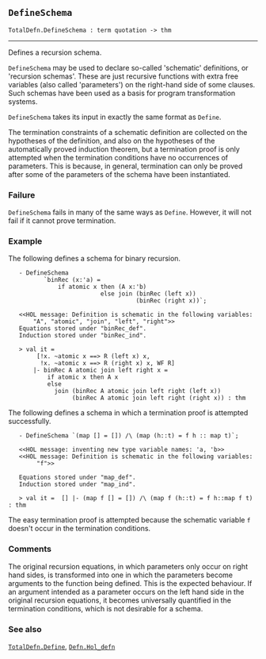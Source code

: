 ## `DefineSchema`

``` hol4
TotalDefn.DefineSchema : term quotation -> thm
```

------------------------------------------------------------------------

Defines a recursion schema.

`DefineSchema` may be used to declare so-called 'schematic' definitions,
or 'recursion schemas'. These are just recursive functions with extra
free variables (also called 'parameters') on the right-hand side of some
clauses. Such schemas have been used as a basis for program
transformation systems.

`DefineSchema` takes its input in exactly the same format as `Define`.

The termination constraints of a schematic definition are collected on
the hypotheses of the definition, and also on the hypotheses of the
automatically proved induction theorem, but a termination proof is only
attempted when the termination conditions have no occurrences of
parameters. This is because, in general, termination can only be proved
after some of the parameters of the schema have been instantiated.

### Failure

`DefineSchema` fails in many of the same ways as `Define`. However, it
will not fail if it cannot prove termination.

### Example

The following defines a schema for binary recursion.

``` hol4
   - DefineSchema
          `binRec (x:'a) =
              if atomic x then (A x:'b)
                          else join (binRec (left x))
                                    (binRec (right x))`;

   <<HOL message: Definition is schematic in the following variables:
       "A", "atomic", "join", "left", "right">>
   Equations stored under "binRec_def".
   Induction stored under "binRec_ind".

   > val it =
        [!x. ~atomic x ==> R (left x) x,
         !x. ~atomic x ==> R (right x) x, WF R]
       |- binRec A atomic join left right x =
           if atomic x then A x
           else
             join (binRec A atomic join left right (left x))
                  (binRec A atomic join left right (right x)) : thm
```

The following defines a schema in which a termination proof is attempted
successfully.

``` hol4
   - DefineSchema `(map [] = []) /\ (map (h::t) = f h :: map t)`;

   <<HOL message: inventing new type variable names: 'a, 'b>>
   <<HOL message: Definition is schematic in the following variables:
        "f">>

   Equations stored under "map_def".
   Induction stored under "map_ind".

   > val it =  [] |- (map f [] = []) /\ (map f (h::t) = f h::map f t) : thm
```

The easy termination proof is attempted because the schematic variable
`f` doesn't occur in the termination conditions.

### Comments

The original recursion equations, in which parameters only occur on
right hand sides, is transformed into one in which the parameters become
arguments to the function being defined. This is the expected behaviour.
If an argument intended as a parameter occurs on the left hand side in
the original recursion equations, it becomes universally quantified in
the termination conditions, which is not desirable for a schema.

### See also

[`TotalDefn.Define`](#TotalDefn.Define),
[`Defn.Hol_defn`](#Defn.Hol_defn)
